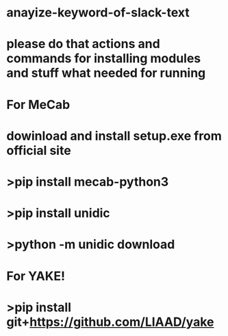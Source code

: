 # anayize-keyword-of-slack-text
# please do that actions and commands for installing modules and stuff what needed for running
# For MeCab
  # dowinload and install setup.exe from official site
  # >pip install mecab-python3
  # >pip install unidic
  # >python -m unidic download
# For YAKE!
  # >pip install git+https://github.com/LIAAD/yake
